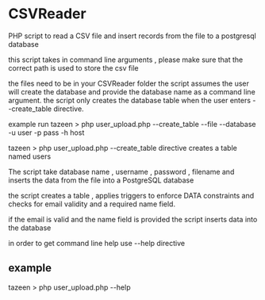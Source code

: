 # CSVReader
PHP script to read a CSV file and insert records from the file to a postgresql database

this script takes in command line arguments , please make sure that the correct path is used to store the csv file 

the files need to be in your CSVReader folder
the script assumes the user will create the database and provide the database name as a command line argument.
the script only creates the database table when the user enters --create_table directive.

example run
tazeen > php user_upload.php --create_table --file  <filename> --database  <databasename> -u user -p pass -h host
 
 tazeen > php user_upload.php --create_table directive creates a table named users

The script take database name , username , password , filename and inserts the data from the file into a PostgreSQL database

the script creates a table , applies triggers to enforce DATA constraints and checks for email validity and a required name field.

if the email is valid and the name field is provided the script inserts data into the database

in order to get command line help use --help directive

example 
--------
tazeen > php user_upload.php --help

